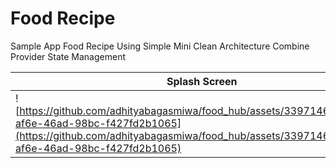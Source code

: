 # Food Recipe

Sample App Food Recipe Using Simple Mini Clean Architecture Combine Provider State Management

| **Splash Screen**                                                                                                                                                                                             | **Onboard Screen**                                                                                                                                                                                         | **Home Screen**                                                                                                                                                                                               | **Detail Screen**                                                                                                                                                                                             | **Search Screen**                                                                                                                                                                                             |
| ------------------------------------------------------------------------------------------------------------------------------------------------------------------------------------------------------ | ------------------------------------------------------------------------------------------------------------------------------------------------------------------------------------------------------ | ------------------------------------------------------------------------------------------------------------------------------------------------------------------------------------------------------ | ------------------------------------------------------------------------------------------------------------------------------------------------------------------------------------------------------ | ------------------------------------------------------------------------------------------------------------------------------------------------------------------------------------------------------ |
| ![https://github.com/adhityabagasmiwa/food_hub/assets/33971466/aceacf9f-af6e-46ad-98bc-f427fd2b1065](https://github.com/adhityabagasmiwa/food_hub/assets/33971466/aceacf9f-af6e-46ad-98bc-f427fd2b1065) | ![https://github.com/adhityabagasmiwa/food_hub/assets/33971466/536f8788-d4c0-4232-9d84-a1944766c5c0](https://github.com/adhityabagasmiwa/food_hub/assets/33971466/536f8788-d4c0-4232-9d84-a1944766c5c0) | ![https://github.com/adhityabagasmiwa/food_hub/assets/33971466/6ede6706-3b8c-4ddc-9ae2-48e7f581f8b4](https://github.com/adhityabagasmiwa/food_hub/assets/33971466/6ede6706-3b8c-4ddc-9ae2-48e7f581f8b4) | ![https://github.com/adhityabagasmiwa/food_hub/assets/33971466/afb2131d-16b2-4517-b97f-61e1acd0d1ea](https://github.com/adhityabagasmiwa/food_hub/assets/33971466/afb2131d-16b2-4517-b97f-61e1acd0d1ea) | ![https://github.com/adhityabagasmiwa/food_hub/assets/33971466/228b70a0-053f-44be-9965-9b326b84e394](https://github.com/adhityabagasmiwa/food_hub/assets/33971466/228b70a0-053f-44be-9965-9b326b84e394) |


